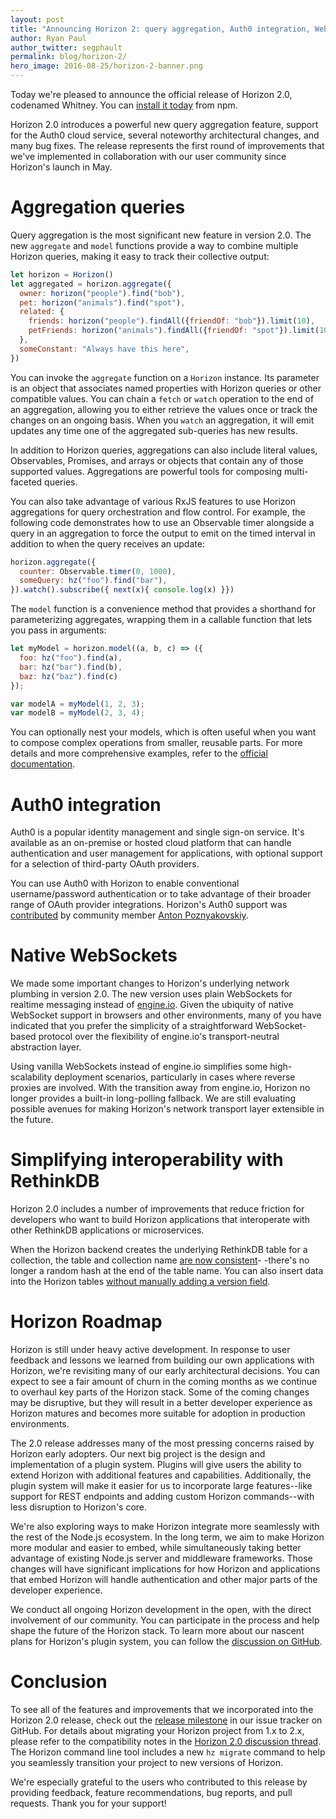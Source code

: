 ```yaml
---
layout: post
title: "Announcing Horizon 2: query aggregation, Auth0 integration, WebSockets"
author: Ryan Paul
author_twitter: segphault
permalink: blog/horizon-2/
hero_image: 2016-08-25/horizon-2-banner.png
---
```


Today we're pleased to announce the official release of Horizon 2.0, codenamed
Whitney. You can [install it today][install] from npm.

Horizon 2.0 introduces a powerful new query aggregation feature, support for the
Auth0 cloud service, several noteworthy architectural changes, and many bug
fixes. The release represents the first round of improvements that we've
implemented in collaboration with our user community since Horizon's launch in
May.

# Aggregation queries

Query aggregation is the most significant new feature in version 2.0. The new
`aggregate` and `model` functions provide a way to combine multiple Horizon
queries, making it easy to track their collective output:

```javascript
let horizon = Horizon()
let aggregated = horizon.aggregate({
  owner: horizon("people").find("bob"),
  pet: horizon("animals").find("spot"),
  related: {
    friends: horizon("people").findAll({friendOf: "bob"}).limit(10),
    petFriends: horizon("animals").findAll({friendOf: "spot"}).limit(10)
  },
  someConstant: "Always have this here",
})
```

You can invoke the `aggregate` function on a `Horizon` instance. Its parameter
is an object that associates named properties with Horizon queries or other
compatible values. You can chain a `fetch` or `watch` operation to the end of an
aggregation, allowing you to either retrieve the values once or track the
changes on an ongoing basis. When you `watch` an aggregation, it will emit
updates any time one of the aggregated sub-queries has new results.

In addition to Horizon queries, aggregations can also include literal values,
Observables, Promises, and arrays or objects that contain any of those supported
values. Aggregations are powerful tools for composing multi-faceted queries.

You can also take advantage of various RxJS features to use Horizon aggregations
for query orchestration and flow control. For example, the following code
demonstrates how to use an Observable timer alongside a query in an aggregation
to force the output to emit on the timed interval in addition to when the query
receives an update:

```javascript
horizon.aggregate({
  counter: Observable.timer(0, 1000),
  someQuery: hz("foo").find("bar"),
}).watch().subscribe({ next(x){ console.log(x) }})
```

The `model` function is a convenience method that provides a shorthand for
parameterizing aggregates, wrapping them in a callable function that lets you
pass in arguments:

```javascript
let myModel = horizon.model((a, b, c) => ({
  foo: hz("foo").find(a),
  bar: hz("bar").find(b),
  baz: hz("baz").find(c)
});

var modelA = myModel(1, 2, 3);
var modelB = myModel(2, 3, 4);
```

You can optionally nest your models, which is often useful when you want to
compose complex operations from smaller, reusable parts. For more details and
more comprehensive examples, refer to the [official documentation][aggdocs].

# Auth0 integration

Auth0 is a popular identity management and single sign-on service. It's
available as an on-premise or hosted cloud platform that can handle
authentication and user management for applications, with optional support for a
selection of third-party OAuth providers.

You can use Auth0 with Horizon to enable conventional username/password
authentication or to take advantage of their broader range of OAuth provider
integrations. Horizon's Auth0 support was [contributed][601] by community member
[Anton Poznyakovskiy][ghanton].

# Native WebSockets

We made some important changes to Horizon's underlying network plumbing in
version 2.0. The new version uses plain WebSockets for realtime messaging
instead of [engine.io][]. Given the ubiquity of native WebSocket support in
browsers and other environments, many of you have indicated that you prefer the
simplicity of a straightforward WebSocket-based protocol over the flexibility of
engine.io's transport-neutral abstraction layer.

Using vanilla WebSockets instead of engine.io simplifies some high-scalability
deployment scenarios, particularly in cases where reverse proxies are involved.
With the transition away from engine.io, Horizon no longer provides a built-in
long-polling fallback. We are still evaluating possible avenues for making
Horizon's network transport layer extensible in the future.

# Simplifying interoperability with RethinkDB

Horizon 2.0 includes a number of improvements that reduce friction for
developers who want to build Horizon applications that interoperate with other
RethinkDB applications or microservices.

When the Horizon backend creates the underlying RethinkDB table for a
collection, the table and collection name [are now consistent][685]- -there's no
longer a random hash at the end of the table name. You can also insert data into
the Horizon tables [without manually adding a version field][614].

# Horizon Roadmap

Horizon is still under heavy active development. In response to user feedback
and lessons we learned from building our own applications with Horizon, we're
revisiting many of our early architectural decisions. You can expect to see a
fair amount of churn in the coming months as we continue to overhaul key parts
of the Horizon stack. Some of the coming changes may be disruptive, but they
will result in a better developer experience as Horizon matures and becomes more
suitable for adoption in production environments.

The 2.0 release addresses many of the most pressing concerns raised by Horizon
early adopters. Our next big project is the design and implementation of a
plugin system. Plugins will give users the ability to extend Horizon with
additional features and capabilities. Additionally, the plugin system will make
it easier for us to incorporate large features--like support for REST endpoints
and adding custom Horizon commands--with less disruption to Horizon's core.

We're also exploring ways to make Horizon integrate more seamlessly with the
rest of the Node.js ecosystem. In the long term, we aim to make Horizon more
modular and easier to embed, while simultaneously taking better advantage of
existing Node.js server and middleware frameworks. Those changes will have
significant implications for how Horizon and applications that embed Horizon
will handle authentication and other major parts of the developer experience.

We conduct all ongoing Horizon development in the open, with the direct
involvement of our community. You can participate in the process and help shape
the future of the Horizon stack. To learn more about our nascent plans for
Horizon's plugin system, you can follow the [discussion on GitHub][pull588].

# Conclusion 

To see all of the features and improvements that we incorporated into the
Horizon 2.0 release, check out the [release milestone][milestone] in our issue
tracker on GitHub. For details about migrating your Horizon project from 1.x to
2.x, please refer to the compatibility notes in the
[Horizon 2.0 discussion thread][discuss]. The Horizon command line tool includes
a new `hz migrate` command to help you seamlessly transition your project to new
versions of Horizon.

We're especially grateful to the users who contributed to this release by
providing feedback, feature recommendations, bug reports, and pull requests.
Thank you for your support!

[engine.io]: https://github.com/socketio/engine.io
[socket.io]: http://socket.io
[ghanton]: https://github.com/poznyakovskiy
[601]: https://github.com/rethinkdb/horizon/pull/601
[685]: https://github.com/rethinkdb/horizon/pull/685
[614]: https://github.com/rethinkdb/horizon/pull/614
[milestone]: https://github.com/rethinkdb/horizon/milestone/7?closed=1
[pull588]: https://github.com/rethinkdb/horizon/pull/588
[discuss]: https://discuss.horizon.io/t/horizon-v2-0-0-beta/433
[install]: /install/
[aggdocs]: /api/horizon/#aggregate
